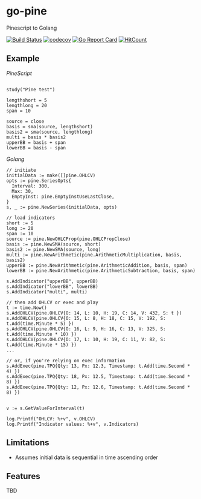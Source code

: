 # go-pine
Pinescript to Golang

[![Build Status](https://travis-ci.org/tsuz/go-pine.svg?branch=master)](https://travis-ci.org/tsuz/go-pine) 
[![codecov](https://codecov.io/gh/tsuz/go-pine/branch/master/graph/badge.svg)](https://codecov.io/gh/tsuz/go-pine)
[![Go Report Card](https://goreportcard.com/badge/tsuz/go-pine)](https://goreportcard.com/report/tsuz/go-pine) 
[![HitCount](http://hits.dwyl.io/tsuz/go-pine.svg)](http://hits.dwyl.io/tsuz/go-pine)


## Example

*PineScript*
```

study("Pine test")

lengthshort = 5
lengthlong = 20
span = 10

source = close
basis = sma(source, lengthshort)
basis2 = sma(source, lengthlong)
multi = basis * basis2
upperBB = basis + span
lowerBB = basis - span

```

*Golang*
```
// initiate
initialData := make([]pine.OHLCV)
opts := pine.SeriesOpts{
  Interval: 300,
  Max: 30,
  EmptyInst: pine.EmptyInstUseLastClose,
}
s, _ := pine.NewSeries(initialData, opts)

// load indicators
short := 5
long := 20
span := 10
source := pine.NewOHLCProp(pine.OHLCPropClose)
basis := pine.NewSMA(source, short)
basis2 := pine.NewSMA(source, long)
multi := pine.NewArithmetic(pine.ArithmeticMultiplication, basis, basis2)
upperBB := pine.NewArithmetic(pine.ArithmeticAddition, basis, span)
lowerBB := pine.NewArithmetic(pine.ArithmeticSubtraction, basis, span)

s.AddIndicator("upperBB", upperBB)
s.AddIndicator("lowerBB", lowerBB)
s.AddIndicator("multi", multi)

// then add OHLCV or exec and play
t := time.Now()
s.AddOHLCV(pine.OHLCV{O: 14, L: 10, H: 19, C: 14, V: 432, S: t })
s.AddOHLCV(pine.OHLCV{O: 15, L: 8, H: 18, C: 15, V: 192, S: t.Add(time.Minute * 5) })
s.AddOHLCV(pine.OHLCV{O: 16, L: 9, H: 16, C: 13, V: 325, S: t.Add(time.Minute * 10) })
s.AddOHLCV(pine.OHLCV{O: 17, L: 10, H: 19, C: 11, V: 82, S: t.Add(time.Minute * 15) })
...

// or, if you're relying on exec information
s.AddExec(pine.TPQ{Qty: 13, Px: 12.3, Timestamp: t.Add(time.Second * 4) })
s.AddExec(pine.TPQ{Qty: 18, Px: 12.5, Timestamp: t.Add(time.Second * 8) })
s.AddExec(pine.TPQ{Qty: 12, Px: 12.6, Timestamp: t.Add(time.Second * 8) })


v := s.GetValueForInterval(t)

log.Printf("OHLCV: %+v", v.OHLCV)
log.Printf("Indicator values: %+v", v.Indicators)

```


## Limitations

- Assumes initial data is sequential in time ascending order


## Features
TBD


